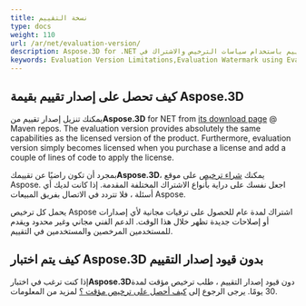 ```yaml
---
title: نسخة التقييم
type: docs
weight: 110
url: /ar/net/evaluation-version/
description: Aspose.3D for .NET يقدم خططًا مختلفة للشراء أو يقدم تجربة مجانية وترخيصًا مؤقتًا لمدة 30 يومًا للتقييم باستخدام سياسات الترخيص والاشتراك في C#.
keywords: Evaluation Version Limitations,Evaluation Watermark using Evaluation Version.
---
```

##  **كيف تحصل على إصدار تقييم بقيمة Aspose.3D**

يمكنك تنزيل إصدار تقييم من**Aspose.3D** for NET from [its download page](https://repository.aspose.com/webapp/#/artifacts/browse/tree/General/repo/com/aspose/aspose-3d) @ Maven repos. The evaluation version provides absolutely the same capabilities as the licensed version of the product. Furthermore, evaluation version simply becomes licensed when you purchase a license and add a couple of lines of code to apply the license.

بمجرد أن تكون راضيًا عن تقييمك**Aspose.3D**، يمكنك [شراء ترخيص](https://purchase.aspose.com) على موقع Aspose. اجعل نفسك على دراية بأنواع الاشتراك المختلفة المقدمة. إذا كانت لديك أي أسئلة ، فلا تتردد في الاتصال بفريق المبيعات Aspose.

يحمل كل ترخيص Aspose اشتراك لمدة عام للحصول على ترقيات مجانية لأي إصدارات أو إصلاحات جديدة تظهر خلال هذا الوقت. الدعم الفني مجاني وغير محدود ويقدم للمستخدمين المرخصين والمستخدمين في التقييم.

##  **كيف يتم اختبار Aspose.3D بدون قيود إصدار التقييم**

إذا كنت ترغب في اختبار**Aspose.3D**دون قيود إصدار التقييم ، طلب ترخيص مؤقت لمدة 30 يومًا. يرجى الرجوع إلى [كيف أحصل على ترخيص مؤقت ؟](https://purchase.aspose.com/temporary-license) لمزيد من المعلومات.